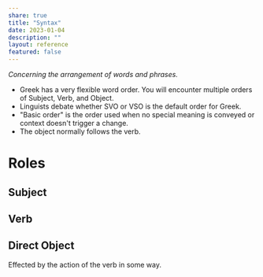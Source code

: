 ```yaml
---  
share: true  
title: "Syntax"  
date: 2023-01-04  
description: ""  
layout: reference  
featured: false  
---  
```

*Concerning the arrangement of words and phrases.*  
  
- Greek has a very flexible word order. You will encounter multiple orders of Subject, Verb, and Object.  
- Linguists debate whether SVO or VSO is the default order for Greek.  
- "Basic order" is the order used when no special meaning is conveyed or context doesn't trigger a change.  
- The object normally follows the verb.  
  
# Roles  
  
## Subject  
  
## Verb  
  
## Direct Object  
Effected by the action of the verb in some way.